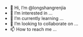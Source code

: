 - 👋 Hi, I’m @longshangrenjia
- 👀 I’m interested in ...
- 🌱 I’m currently learning ...
- 💞️ I’m looking to collaborate on ...
- 📫 How to reach me ...

<!---
longshangrenjia/longshangrenjia is a ✨ special ✨ repository because its `README.md` (this file) appears on your GitHub profile.
You can click the Preview link to take a look at your changes.
--->
